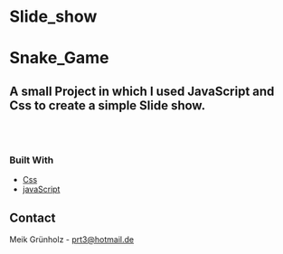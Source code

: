 # Slide_show
# Snake_Game

## A small Project in which I used JavaScript and Css to create a simple Slide show.




<br><br>


### Built With


* [Css](https://wiki.selfhtml.org/wiki/CSS)
* [javaScript](https://developer.mozilla.org/de/docs/Web/JavaScript/)




<!-- CONTACT -->
## Contact

Meik Grünholz -  prt3@hotmail.de

